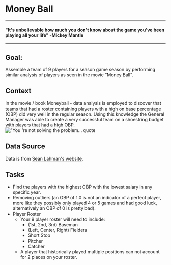 # Money Ball
-----------------------------------------
#### "It's unbelievable how much you don't know about the game you've been playing all your life" -Mickey Mantle
-----------------------------------------

## Goal:
Assemble a team of 9 players for a season game season by performing similar analysis of players as seen in the movie "Money Ball".

## Context
In the movie / book Moneyball - data analysis is employed to discover that teams that had a roster containing players with a high on base percentage (OBP) did very well in the regular season. Using this knowledge the General Manager was able to create a very successful team on a shoestring budget with players that had a high OBP.
!["You''re not solving the problem... quote ](https://ragsnair.files.wordpress.com/2015/03/moneyball_quote.png)


## Data Source
Data is from [Sean Lahman's website](http://www.seanlahman.com/baseball-archive/statistics/).

## Tasks

 - Find the players with the highest OBP with the lowest salary in any specific year.
 - Removing outliers (an OBP of 1.0 is not an indicator of a perfect player, more like they possibly only played 4 or 5 games and had good luck, alternatively an OBP of 0 is pretty bad).
 - Player Roster
	 - Your 9 player roster will need to include:
		 - (1st, 2nd, 3rd) Baseman
		 - (Left, Center, Right) Fielders
		 - Short Stop
		 - Pitcher
		 - Catcher
	 - A player that historically played multiple positions can not account for 2 places on your roster.
